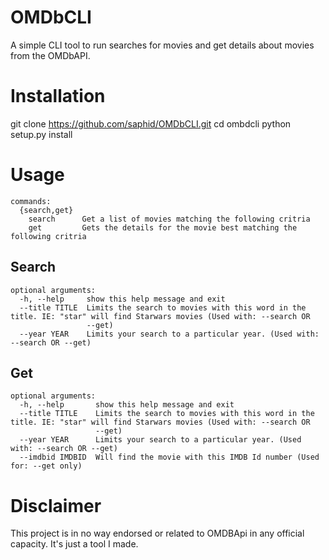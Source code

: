 # OMDbCLI
A simple CLI tool to run searches for movies and get details about movies from the OMDbAPI.

# Installation

git clone https://github.com/saphid/OMDbCLI.git
cd ombdcli
python setup.py install

# Usage
```
commands:
  {search,get}
    search      Get a list of movies matching the following critria
    get         Gets the details for the movie best matching the following critria
```

## Search
```
optional arguments:
  -h, --help     show this help message and exit
  --title TITLE  Limits the search to movies with this word in the title. IE: "star" will find Starwars movies (Used with: --search OR
                 --get)
  --year YEAR    Limits your search to a particular year. (Used with: --search OR --get)
```
## Get
```
optional arguments:
  -h, --help       show this help message and exit
  --title TITLE    Limits the search to movies with this word in the title. IE: "star" will find Starwars movies (Used with: --search OR
                   --get)
  --year YEAR      Limits your search to a particular year. (Used with: --search OR --get)
  --imdbid IMDBID  Will find the movie with this IMDB Id number (Used for: --get only)
```

# Disclaimer
This project is in no way endorsed or related to OMDBApi in any official capacity. It's just a tool I made.